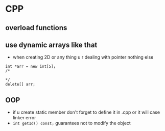 # CPP

## overload functions 

## use dynamic arrays like that 
* when creating 2D or any thing u r dealing with pointer nothing else
~~~
int *arr = new int[5];
/*

*/
delete[] arr;
~~~

## OOP
* if u create static member don't forget to define it in .cpp or it will case linker error
* `int getId() const;` guarantees not to modify the object
